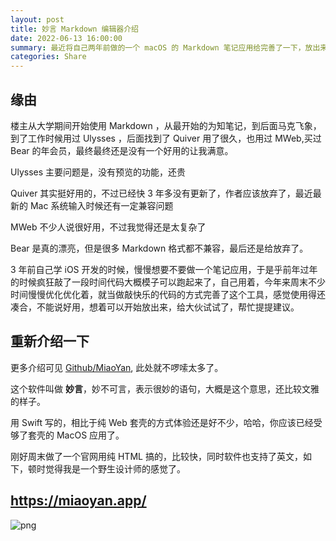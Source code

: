```yaml
---
layout: post
title: 妙言 Markdown 编辑器介绍
date: 2022-06-13 16:00:00
summary: 最近将自己两年前做的一个 macOS 的 Markdown 笔记应用给完善了一下，放出来给大伙试试。
categories: Share
---
```


## 缘由

楼主从大学期间开始使用 Markdown ，从最开始的为知笔记，到后面马克飞象，到了工作时候用过 Ulysses ，后面找到了 Quiver 用了很久，也用过 MWeb,买过 Bear 的年会员，最终最终还是没有一个好用的让我满意。

Ulysses 主要问题是，没有预览的功能，还贵

Quiver 其实挺好用的，不过已经快 3 年多没有更新了，作者应该放弃了，最近最新的 Mac 系统输入时候还有一定兼容问题

MWeb 不少人说很好用，不过我觉得还是太复杂了

Bear 是真的漂亮，但是很多 Markdown 格式都不兼容，最后还是给放弃了。

3 年前自己学 iOS 开发的时候，慢慢想要不要做一个笔记应用，于是乎前年过年的时候疯狂敲了一段时间代码大概模子可以跑起来了，自己用着，今年来周末不少时间慢慢优化优化着，就当做敲快乐的代码的方式完善了这个工具，感觉使用得还凑合，不能说好用，想着可以开始放出来，给大伙试试了，帮忙提提建议。

## 重新介绍一下

更多介绍可见 [Github/MiaoYan](https://github.com/tw93/MiaoYan), 此处就不啰嗦太多了。

这个软件叫做 **妙言**，妙不可言，表示很妙的语句，大概是这个意思，还比较文雅的样子。

用 Swift 写的，相比于纯 Web 套壳的方式体验还是好不少，哈哈，你应该已经受够了套壳的 MacOS 应用了。

刚好周末做了一个官网用纯 HTML 搞的，比较快，同时软件也支持了英文，如下，顿时觉得我是一个野生设计师的感觉了。

## <https://miaoyan.app/>

![png](https://gw.alipayobjects.com/zos/k/s8/SCR-20220613-my4.png)
